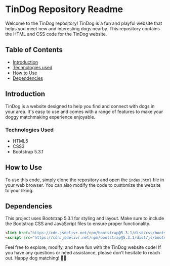 # TinDog Repository Readme

Welcome to the TinDog repository! TinDog is a fun and playful website that helps you meet new and interesting dogs nearby. This repository contains the HTML and CSS code for the TinDog website. 

## Table of Contents

- [Introduction](#introduction)
- [Technologies used](#tech-stacks)
- [How to Use](#how-to-use)
- [Dependencies](#dependencies)

## Introduction

TinDog is a website designed to help you find and connect with dogs in your area. It's easy to use and comes with a range of features to make your doggy matchmaking experience enjoyable.

### Technologies Used
- HTML5
- CSS3
- Bootstrap 5.3.1

## How to Use

To use this code, simply clone the repository and open the `index.html` file in your web browser. You can also modify the code to customize the website to your liking.

## Dependencies

This project uses Bootstrap 5.3.1 for styling and layout. Make sure to include the Bootstrap CSS and JavaScript files to ensure proper functionality.

```html
<link href="https://cdn.jsdelivr.net/npm/bootstrap@5.3.1/dist/css/bootstrap.min.css" rel="stylesheet" integrity="sha384-4bw+/aepP/YC94hEpVNVgiZdgIC5+VKNBQNGCHeKRQN+PtmoHDEXuppvnDJzQIu9" crossorigin="anonymous">
<script src="https://cdn.jsdelivr.net/npm/bootstrap@5.3.1/dist/js/bootstrap.bundle.min.js" integrity="sha384-HwwvtgBNo3bZJJLYd8oVXjrBZt8cqVSpeBNS5n7C8IVInixGAoxmnlMuBnhbgrkm" crossorigin="anonymous"></script>
```

Feel free to explore, modify, and have fun with the TinDog website code! 
If you have any questions or need assistance, please don't hesitate to reach out. Happy dog matching! 🐶🐾
